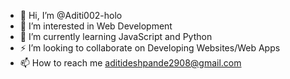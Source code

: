 - 👋 Hi, I’m @Aditi002-holo
- 👣 I’m interested in Web Development
- 🌱 I’m currently learning JavaScript and Python
- ⚡ I’m looking to collaborate on Developing Websites/Web Apps
- 📫 How to reach me aditideshpande2908@gmail.com

<!---
Aditi002-holo/Aditi002-holo is a ✨ special ✨ repository because its `README.md` (this file) appears on your GitHub profile.
You can click the Preview link to take a look at your changes.
--->
